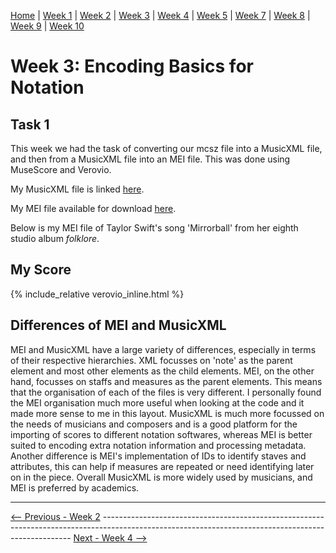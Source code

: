 [Home](README.md) | [Week 1](week1.md) | [Week 2](week2.md) | [Week 3](week3.md) | [Week 4](week4.md) | [Week 5](week5.md) | [Week 7](week7.md) | [Week 8](week8.md) | [Week 9](week9.md) | [Week 10](week10.md) 

# Week 3: Encoding Basics for Notation
## Task 1
This week we had the task of converting our mcsz file into a MusicXML file, and then from a MusicXML file into an MEI file.
This was done using MuseScore and Verovio.

My MusicXML file is linked [here](data/mirrorball.musicxml).

My MEI file available for download [here](data/mirrorball.mei).

Below is my MEI file of Taylor Swift's song 'Mirrorball' from her eighth studio album *folklore*.

## My Score

{% include_relative verovio_inline.html %}

## Differences of MEI and MusicXML
MEI and MusicXML have a large variety of differences, especially in terms of their respective hierarchies. XML focusses on 'note' as the parent element and most other elements as the child elements. MEI, on the other hand, focusses on staffs and measures as the parent elements. This means that the organisation of each of the files is very different. I personally found the MEI organisation much more useful when looking at the code and it made more sense to me in this layout. MusicXML is  much more focussed on the needs of musicians and composers and is a good platform for the importing of scores to different notation softwares, whereas MEI is better suited to encoding extra notation information and processing metadata. Another difference is MEI's implementation of IDs to identify staves and attributes, this can help if measures are repeated or need identifying later on in the piece. Overall MusicXML is more widely used by musicians, and MEI is preferred by academics.

---

[<-- Previous - Week 2](week2.md) ---------------------------------------------------------------------------------------------------------------------------------------------------- [Next - Week 4 -->](week4.md)
